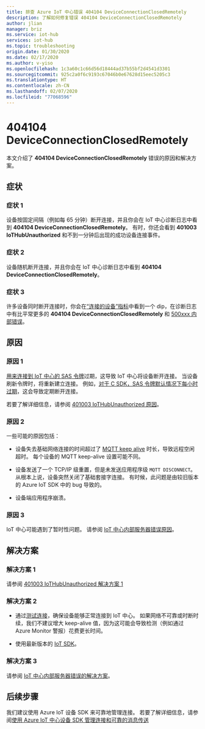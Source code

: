 ```yaml
---
title: 排查 Azure IoT 中心错误 404104 DeviceConnectionClosedRemotely
description: 了解如何修复错误 404104 DeviceConnectionClosedRemotely
author: jlian
manager: briz
ms.service: iot-hub
services: iot-hub
ms.topic: troubleshooting
origin.date: 01/30/2020
ms.date: 02/17/2020
ms.author: v-yiso
ms.openlocfilehash: 1c3a60c1c66d56d18444ad37b55bf2d4541d3301
ms.sourcegitcommit: 925c2a0f6c9193c67046b0e67628d15eec5205c3
ms.translationtype: HT
ms.contentlocale: zh-CN
ms.lasthandoff: 02/07/2020
ms.locfileid: "77068596"
---
```

# <a name="404104-deviceconnectionclosedremotely"></a>404104 DeviceConnectionClosedRemotely

本文介绍了 **404104 DeviceConnectionClosedRemotely** 错误的原因和解决方案。

## <a name="symptoms"></a>症状

### <a name="symptom-1"></a>症状 1

设备按固定间隔（例如每 65 分钟）断开连接，并且你会在 IoT 中心诊断日志中看到 **404104 DeviceConnectionClosedRemotely**。 有时，你还会看到 **401003 IoTHubUnauthorized** 和不到一分钟后出现的成功设备连接事件。

### <a name="symptom-2"></a>症状 2

设备随机断开连接，并且你会在 IoT 中心诊断日志中看到 **404104 DeviceConnectionClosedRemotely**。

### <a name="symptom-3"></a>症状 3

许多设备同时断开连接时，你会在[“连接的设备”指标](iot-hub-metrics.md)中看到一个 dip，在诊断日志中有比平常更多的 **404104 DeviceConnectionClosedRemotely** 和 [500xxx 内部错误](iot-hub-troubleshoot-error-500xxx-internal-errors.md)。

## <a name="causes"></a>原因

### <a name="cause-1"></a>原因 1

[用来连接到 IoT 中心的 SAS 令牌](iot-hub-devguide-security.md#security-tokens)过期，这导致 IoT 中心将设备断开连接。 当设备刷新令牌时，将重新建立连接。 例如，[对于 C SDK，SAS 令牌默认情况下每小时过期](https://github.com/Azure/azure-iot-sdk-c/blob/master/doc/connection_and_messaging_reliability.md#connection-authentication)，这会导致定期断开连接。

若要了解详细信息，请参阅 [401003 IoTHubUnauthorized 原因](iot-hub-troubleshoot-error-401003-iothubunauthorized.md#cause-1)。

### <a name="cause-2"></a>原因 2

一些可能的原因包括：

- 设备失去基础网络连接的时间超过了 [MQTT keep alive](iot-hub-mqtt-support.md#default-keep-alive-timeout) 时长，导致远程空闲超时。 每个设备的 MQTT keep-alive 设置可能不同。

- 设备发送了一个 TCP/IP 级重置，但是未发送应用程序级 `MQTT DISCONNECT`。 从根本上说，设备突然关闭了基础套接字连接。 有时候，此问题是由较旧版本的 Azure IoT SDK 中的 bug 导致的。

- 设备端应用程序崩溃。

### <a name="cause-3"></a>原因 3

IoT 中心可能遇到了暂时性问题。 请参阅 [IoT 中心内部服务器错误原因](iot-hub-troubleshoot-error-500xxx-internal-errors.md#cause)。

## <a name="solutions"></a>解决方案

### <a name="solution-1"></a>解决方案 1

请参阅 [401003 IoTHubUnauthorized 解决方案 1](iot-hub-troubleshoot-error-401003-iothubunauthorized.md#solution-1)

### <a name="solution-2"></a>解决方案 2

- 通过[测试连接](tutorial-connectivity.md)，确保设备能够正常连接到 IoT 中心。 如果网络不可靠或时断时续，我们不建议增大 keep-alive 值，因为这可能会导致检测（例如通过 Azure Monitor 警报）花费更长时间。 

- 使用最新版本的 [IoT SDK](iot-hub-devguide-sdks.md)。

### <a name="solution-3"></a>解决方案 3

请参阅 [IoT 中心内部服务器错误的解决方案](iot-hub-troubleshoot-error-500xxx-internal-errors.md#solution)。

## <a name="next-steps"></a>后续步骤

我们建议使用 Azure IoT 设备 SDK 来可靠地管理连接。 若要了解详细信息，请参阅[使用 Azure IoT 中心设备 SDK 管理连接和可靠的消息传送](iot-hub-reliability-features-in-sdks.md)